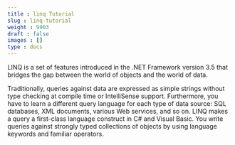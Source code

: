 ```yaml
---
title : linq Tutorial
slug : linq-tutorial
weight : 9903
draft : false
images : []
type : docs
---
```


LINQ is a set of features introduced in the .NET Framework version 3.5 that bridges the gap between the world of objects and the world of data.

Traditionally, queries against data are expressed as simple strings without type checking at compile time or IntelliSense support. Furthermore, you have to learn a different query language for each type of data source: SQL databases, XML documents, various Web services, and so on. LINQ makes a query a first-class language construct in C# and Visual Basic. You write queries against strongly typed collections of objects by using language keywords and familiar operators.


  [1]: https://msdn.microsoft.com/en-us/library/mt693024.aspx

